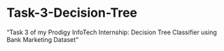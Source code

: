 # Task-3-Decision-Tree
“Task 3 of my Prodigy InfoTech Internship: Decision Tree Classifier using Bank Marketing Dataset”
